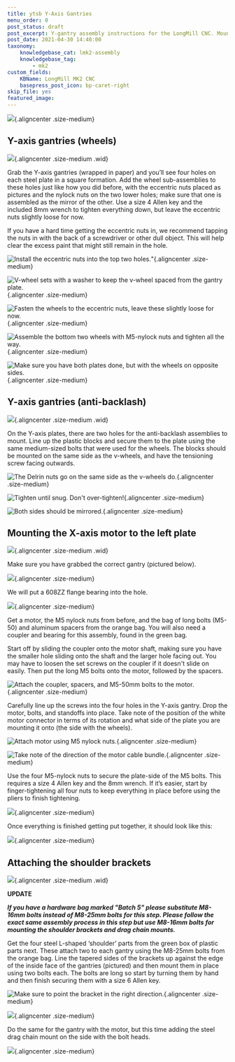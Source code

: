 ```yaml
---
title: ytsb Y-Axis Gantries
menu_order: 0
post_status: draft
post_excerpt: Y-gantry assembly instructions for the LongMill CNC. Mounting the V-wheels, motor, anti-backlash nut, drag chain mounts and shoulder brackets.
post_date: 2021-04-30 14:40:00
taxonomy:
    knowledgebase_cat: lmk2-assembly
    knowledgebase_tag:
        - mk2
custom_fields:
    KBName: LongMill MK2 CNC
    basepress_post_icon: bp-caret-right
skip_file: yes
featured_image: 
---
```


![](/_images/_longmill/_assembly/_yaxis_gantries/lm_yaxis_p1_cover.jpg){.aligncenter .size-medium}

## Y-axis gantries (wheels)

![](/_images/_longmill/_assembly/_yaxis_gantries/lm_yaxis_p2_parts.jpg){.aligncenter .size-medium .wid}

Grab the Y-axis gantries (wrapped in paper) and you’ll see four holes on each steel plate in a square formation. Add the wheel sub-assemblies to these holes just like how you did before, with the eccentric nuts placed as pictures and the nylock nuts on the two lower holes; make sure that one is assembled as the mirror of the other. Use a size 4 Allen key and the included 8mm wrench to tighten everything down, but leave the eccentric nuts slightly loose for now.

If you have a hard time getting the eccentric nuts in, we recommend tapping the nuts in with the back of a screwdriver or other dull object. This will help clear the excess paint that might still remain in the hole.

![](/_images/_longmill/_assembly/_yaxis_gantries/lm_yaxis_p3.JPG "Install the eccentric nuts into the top two holes.")"{.aligncenter .size-medium}

![](/_images/_longmill/_assembly/_yaxis_gantries/lm_yaxis_p4.JPG "V-wheel sets with a washer to keep the v-wheel spaced from the gantry plate."){.aligncenter .size-medium}

![](/_images/_longmill/_assembly/_yaxis_gantries/lm_yaxis_p5.JPG "Fasten the wheels to the eccentric nuts, leave these slightly loose for now."){.aligncenter .size-medium}

![](/_images/_longmill/_assembly/_yaxis_gantries/lm_yaxis_p6.JPG "Assemble the bottom two wheels with M5-nylock nuts and tighten all the way."){.aligncenter .size-medium}

![](/_images/_longmill/_assembly/_yaxis_gantries/lm_yaxis_p7.JPG "Make sure you have both plates done, but with the wheels on opposite sides."){.aligncenter .size-medium}

## Y-axis gantries (anti-backlash)

![](/_images/_longmill/_assembly/_yaxis_gantries/lm_yaxis_p8_parts.jpg){.aligncenter .size-medium .wid}

On the Y-axis plates, there are two holes for the anti-backlash assemblies to mount. Line up the plastic blocks and secure them to the plate using the same medium-sized bolts that were used for the wheels. The blocks should be mounted on the same side as the v-wheels, and have the tensioning screw facing outwards.

![](/_images/_longmill/_assembly/_yaxis_gantries/lm_yaxis_p9.JPG "The Delrin nuts go on the same side as the v-wheels do."){.aligncenter .size-medium}

![](/_images/_longmill/_assembly/_yaxis_gantries/lm_yaxis_p10.JPG "Tighten until snug. Don't over-tighten!"){.aligncenter .size-medium}

![](/_images/_longmill/_assembly/_yaxis_gantries/lm_yaxis_p11.JPG "Both sides should be mirrored."){.aligncenter .size-medium}

## Mounting the X-axis motor to the left plate

![](/_images/_longmill/_assembly/_yaxis_gantries/lm_yaxis_p12_parts.jpg){.aligncenter .size-medium .wid}

Make sure you have grabbed the correct gantry (pictured below).

![](/_images/_longmill/_assembly/_yaxis_gantries/lm_yaxis_p13.JPG){.aligncenter .size-medium}

We will put a 608ZZ flange bearing into the hole.

![](/_images/_longmill/_assembly/_yaxis_gantries/lm_yaxis_p14.JPG){.aligncenter .size-medium}

Get a motor, the M5 nylock nuts from before, and the bag of long bolts (M5-50) and aluminum spacers from the orange bag. You will also need a coupler and bearing for this assembly, found in the green bag.

Start off by sliding the coupler onto the motor shaft, making sure you have the smaller hole sliding onto the shaft and the larger hole facing out. You may have to loosen the set screws on the coupler if it doesn't slide on easily. Then put the long M5 bolts onto the motor, followed by the spacers.

![](/_images/_longmill/_assembly/_yaxis_gantries/lm_yaxis_p15.JPG "Attach the coupler, spacers, and M5-50mm bolts to the motor."){.aligncenter .size-medium}

Carefully line up the screws into the four holes in the Y-axis gantry. Drop the motor, bolts, and standoffs into place. Take note of the position of the white motor connector in terms of its rotation and what side of the plate you are mounting it onto (the side with the wheels).

![](/_images/_longmill/_assembly/_yaxis_gantries/lm_yaxis_p16.JPG "Attach motor using M5 nylock nuts."){.aligncenter .size-medium}

![](/_images/_longmill/_assembly/_yaxis_gantries/lm_yaxis_p17.JPG "Take note of the direction of the motor cable bundle."){.aligncenter .size-medium}

Use the four M5-nylock nuts to secure the plate-side of the M5 bolts. This requires a size 4 Allen key and the 8mm wrench. If it’s easier, start by finger-tightening all four nuts to keep everything in place before using the pliers to finish tightening.

![](/_images/_longmill/_assembly/_yaxis_gantries/lm_yaxis_p18.JPG){.aligncenter .size-medium}

Once everything is finished getting put together, it should look like this:

![](/_images/_longmill/_assembly/_yaxis_gantries/lm_yaxis_p19.JPG){.aligncenter .size-medium}

## Attaching the shoulder brackets

![](/_images/_longmill/_assembly/_yaxis_gantries/lm_yaxis_p20_parts.jpg){.aligncenter .size-medium .wid}

<b>**UPDATE**</b>

<em><b>If you have a hardware bag marked "Batch 5" please substitute M8-16mm bolts instead of M8-25mm bolts for this step. Please follow the exact same assembly process in this step but use M8-16mm bolts for mounting the shoulder brackets and drag chain mounts.</b></em>

Get the four steel L-shaped ‘shoulder’ parts from the green box of plastic parts next. These attach two to each gantry using the M8-25mm bolts from the orange bag. Line the tapered sides of the brackets up against the edge of the inside face of the gantries (pictured) and then mount them in place using two bolts each. The bolts are long so start by turning them by hand and then finish securing them with a size 6 Allen key.

![](/_images/_longmill/_assembly/_yaxis_gantries/lm_yaxis_p20.JPG "Make sure to point the bracket in the right direction."){.aligncenter .size-medium}

![](/_images/_longmill/_assembly/_yaxis_gantries/lm_yaxis_p21.JPG){.aligncenter .size-medium}

Do the same for the gantry with the motor, but this time adding the steel drag chain mount on the side with the bolt heads.

![](/_images/_longmill/_assembly/_yaxis_gantries/lm_yaxis_p22.jpg){.aligncenter .size-medium}
